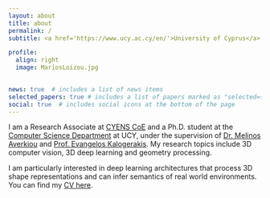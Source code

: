 ```yaml
---
layout: about
title: about
permalink: /
subtitle: <a href='https://www.ucy.ac.cy/en/'>University of Cyprus</a>

profile:
  align: right
  image: MariosLoizou.jpg
    

news: true  # includes a list of news items
selected_papers: true # includes a list of papers marked as "selected={true}"
social: true  # includes social icons at the bottom of the page
---
```


I am a Research Associate at [CYENS CoE](https://www.cyens.org.cy) and a Ph.D. student at the 
[Computer Science Department](https://www.cs.ucy.ac.cy/) at UCY, under the supervision of
[Dr. Melinos Averkiou](https://www.cyens.org.cy/en-gb/about/people/research-department/multidisciplinary-research-groups/mrg-leaders/melinos-averkiou-1/)
and [Prof. Evangelos Kalogerakis](https://people.cs.umass.edu/~kalo/). My research topics include 3D computer vision, 3D deep learning and geometry processing.

I am particularly interested in deep learning architectures that process 3D shape representations and can infer semantics of real world environments. 
You can find my [CV here](https://marios2019.github.io/assets/pdf/Marios_Loizou_CV.pdf).
